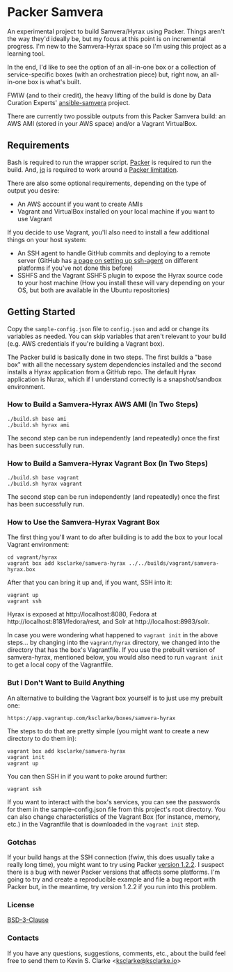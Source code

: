 # Packer Samvera

An experimental project to build Samvera/Hyrax using Packer. Things aren't the way they'd ideally be, but my focus at this point is on incremental progress. I'm new to the Samvera-Hyrax space so I'm using this project as a learning tool.

In the end, I'd like to see the option of an all-in-one box or a collection of service-specific boxes (with an orchestration piece) but, right now, an all-in-one box is what's built.

FWIW (and to their credit), the heavy lifting of the build is done by Data Curation Experts' [ansible-samvera](https://github.com/curationexperts/ansible-samvera) project.

There are currently two possible outputs from this Packer Samvera build: an AWS AMI (stored in your AWS space) and/or a Vagrant VirtualBox.

## Requirements

Bash is required to run the wrapper script. [Packer](https://www.packer.io/downloads.html) is required to run the build. And, [jq](https://stedolan.github.io/jq/download/) is required to work around a 
[Packer limitation](https://github.com/hashicorp/packer/issues/2679).

There are also some optional requirements, depending on the type of output you desire:
* An AWS account if you want to create AMIs
* Vagrant and VirtualBox installed on your local machine if you want to use Vagrant

If you decide to use Vagrant, you'll also need to install a few additional things on your host system:
* An SSH agent to handle GitHub commits and deploying to a remote server (GitHub has [a page on setting up 
ssh-agent](https://help.github.com/articles/generating-a-new-ssh-key-and-adding-it-to-the-ssh-agent/) on different platforms if you've not done this before)
* SSHFS and the Vagrant SSHFS plugin to expose the Hyrax source code to your host machine (How you install these will vary depending on your OS, but both are available in the Ubuntu repositories)

## Getting Started

Copy the `sample-config.json` file to `config.json` and add or change its variables as needed. You can skip variables that aren't relevant to your build (e.g. AWS credentials if you're building a Vagrant box).

The Packer build is basically done in two steps. The first builds a "base box" with all the necessary system dependencies installed and the second installs a Hyrax application from a GitHub repo. The default Hyrax application is Nurax, which if I understand correctly is a snapshot/sandbox environment.

### How to Build a Samvera-Hyrax AWS AMI (In Two Steps)

    ./build.sh base ami
    ./build.sh hyrax ami

The second step can be run independently (and repeatedly) once the first has been successfully run.

### How to Build a Samvera-Hyrax Vagrant Box (In Two Steps)

    ./build.sh base vagrant
    ./build.sh hyrax vagrant

The second step can be run independently (and repeatedly) once the first has been successfully run.

### How to Use the Samvera-Hyrax Vagrant Box

The first thing you'll want to do after building is to add the box to your local Vagrant environment:

    cd vagrant/hyrax
    vagrant box add ksclarke/samvera-hyrax ../../builds/vagrant/samvera-hyrax.box

After that you can bring it up and, if you want, SSH into it:

    vagrant up
    vagrant ssh

Hyrax is exposed at http://localhost:8080, Fedora at http://localhost:8181/fedora/rest, and Solr at http://localhost:8983/solr.

In case you were wondering what happened to `vagrant init` in the above steps... by changing into the `vagrant/hyrax` directory, we changed into the directory that has the box's Vagrantfile. If you use the prebuilt version of samvera-hyrax, mentioned below, you would also need to run `vagrant init` to get a local copy of the Vagrantfile.

### But I Don't Want to Build Anything

An alternative to building the Vagrant box yourself is to just use my prebuilt one:

    https://app.vagrantup.com/ksclarke/boxes/samvera-hyrax

The steps to do that are pretty simple (you might want to create a new directory to do them in):

    vagrant box add ksclarke/samvera-hyrax
    vagrant init
    vagrant up

You can then SSH in if you want to poke around further:

    vagrant ssh

If you want to interact with the box's services, you can see the passwords for them in the sample-config.json file from this project's root directory. You can also change characteristics of the Vagrant Box (for instance, memory, etc.) in the Vagrantfile that is downloaded in the `vagrant init` step.

### Gotchas

If your build hangs at the SSH connection (fwiw, this does usually take a really long time), you might want to try using Packer [version 1.2.2](https://releases.hashicorp.com/packer/1.2.2/). I suspect there is a bug with newer Packer versions that affects some platforms. I'm going to try and create a reproducible example and file a bug report with Packer but, in the meantime, try version 1.2.2 if you run into this problem.

### License

[BSD-3-Clause](LICENSE.txt)

### Contacts

If you have any questions, suggestions, comments, etc., about the build feel free to send them to Kevin S. Clarke &lt;<a href="mailto:ksclarke@ksclarke.io">ksclarke@ksclarke.io</a>&gt;
